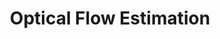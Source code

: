 ---
layout: page
title: Optical Flow Estimation
img: /assets/img/flow.png
github: https://github.com/Sai-Venky/Optical-Flow-Estimation
redirect: https://github.com/Sai-Venky/Optical-Flow-Estimation
importance: 4
---